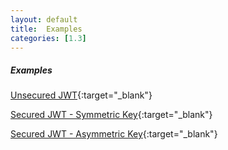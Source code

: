 ```yaml
---
layout: default
title:  Examples
categories: [1.3]
---
```


##### Examples ####
[Unsecured JWT](https://github.com/RootServices/jwt/blob/1.3/src/test/java/examples/UnsecuredJsonWebTokenSerializer.java){:target="_blank"}

[Secured JWT -  Symmetric Key](https://github.com/RootServices/jwt/blob/1.3/src/test/java/examples/SymmetricSignedJsonWebToken.java){:target="_blank"}

[Secured JWT - Asymmetric Key](https://github.com/RootServices/jwt/blob/1.3/src/test/java/examples/AsymmetricSignedJsonWebToken.java){:target="_blank"}

